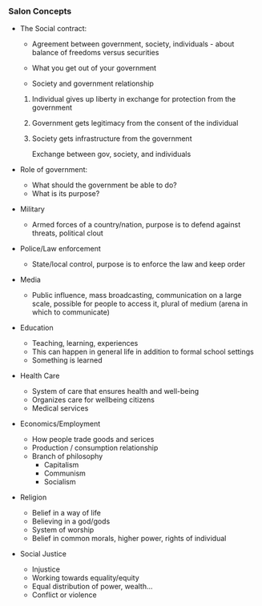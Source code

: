 ### Salon Concepts

* The Social contract:
  * Agreement between government, society, individuals - about balance of freedoms versus securities 

  * What you get out of your government

  * Society and government relationship


  1. Individual gives up liberty in exchange for protection from the government

  2. Government gets legitimacy from the consent of the individual

  3. Society gets infrastructure from the government

     Exchange between gov, society, and individuals
* Role of government:
  * What should the government be able to do? 
  * What is its purpose? 
* Military

  * Armed forces of a country/nation, purpose is to defend against threats, political clout 
* Police/Law enforcement

  * State/local control, purpose is to enforce the law and keep order 
* Media

  * Public influence, mass broadcasting, communication on a large scale, possible for people to access it, plural of medium (arena in which to communicate)
* Education 
  * Teaching, learning, experiences
  * This can happen in general life in addition to formal school settings
  * Something is learned 

* Health Care
  * System of care that ensures health and well-being
  * Organizes care for wellbeing citizens
  * Medical services
* Economics/Employment
  * How people trade goods and serices
  * Production / consumption relationship
  * Branch of philosophy
    * Capitalism 
    * Communism
    * Socialism
* Religion
  * Belief in a way of life
  * Believing in a god/gods
  * System of worship
  * Belief in common morals, higher power, rights of individual    
* Social Justice
  * Injustice
  * Working towards equality/equity
  * Equal distribution of power, wealth...
  * Conflict or violence 